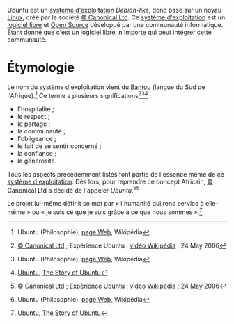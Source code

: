 <!-- TITLE: Ubuntu -->
<!-- SUBTITLE: Brève présentation d'Ubuntu -->

Ubuntu est un [système d'exploitation](https://fr.wikipedia.org/wiki/Syst%C3%A8me_d'exploitation) *Debian-like*, donc basé sur un noyau [Linux](http://www.linuxfoundation.org/projects/linux/), créé par la société [© Canonical Ltd](https://www.canonical.com/).
Ce [système d'exploitation](https://fr.wikipedia.org/wiki/Syst%C3%A8me_d'exploitation) est un [logiciel libre](https://www.gnu.org/philosophy/free-sw.fr.html) et [Open Source](https://opensource.org/faq#osd) développé par une communauté informatique. Étant donné que c'est un logiciel libre, n'importe qui peut intégrer cette communauté.

# Étymologie
Le nom du système d'exploitation vient du [Bantou](/langue/Bantou) (langue du Sud de l'Afrique).[^2] Ce terme a plusieurs significations[^1][^2][^3] :
* l'hospitalité ;
* le respect ;
* le partage ;
* la communauté ;
* l'obligeance ;
* le fait de se sentir concerné ;
* la confiance ;
* la générosité.

Tous les aspects précédemment listés font partie de l'essence même de ce [système d'exploitation](https://fr.wikipedia.org/wiki/Syst%C3%A8me_d'exploitation). Dès lors, pour reprendre ce concept Africain, [© Canonical Ltd](https://www.canonical.com/) a décidé de l'appeler *Ubuntu*.[^1][^2]

Le projet lui-même définit se mot par « l'humanité qui rend service à elle-même » ou « je suis ce que je suis grâce à ce que nous sommes ».[^3]

[^1]: [© Canonical Ltd](https://www.canonical.com/) ; Expérience Ubuntu ; [vidéo Wikipédia](https://upload.wikimedia.org/wikipedia/commons/1/17/Experience_ubuntu.ogv) ; 24 May 2006
[^2]: Ubuntu (Philosophie), [page Web](https://fr.wikipedia.org/wiki/%C3%89criture_hi%C3%A9roglyphique_%C3%A9gyptienne#%C3%89tymologie), Wikipédia
[^3]: [Ubuntu](ubuntu.com), [The Story of Ubuntu](https://www.ubuntu.com/about)